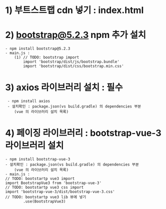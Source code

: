 # 1) 부트스트랩 cdn 넣기 : index.html

# 2) bootstrap@5.2.3 npm 추가 설치
    - npm install bootstrap@5.2.3
    - main.js : 
        (1) // TODO: bootstrap import
            import 'bootstrap/dist/js/bootstrap.bundle'
            import 'bootstrap/dist/css/bootstrap.min.css'
# 3)  axios 라이브러리 설치 : 필수
     - npm install axios
     - 설치확인 : package.json(vs build.gradle) 의 dependencies 부분
        (vue 의 라이브러리 설치 목록)
# 4) 페이징 라이브러리 : bootstrap-vue-3 라이브러리 설치
    - npm install bootstrap-vue-3
    - 설치확인 : package.json(vs build.gradle) 의 dependencies 부분
        (vue 의 라이브러리 설치 목록)
    - main.js :
    // TODO: bootstartp vue3 import
    import BootstrapVue3 from 'bootstrap-vue-3'
    // TODO: bootstartp vue3 css import
    import 'bootstrap-vue-3/dist/bootstrap-vue-3.css'
    // TODO: bootstartp vue3 lib 뷰에 넣기
            .use(BootstrapVue3)
